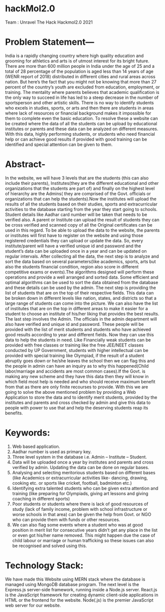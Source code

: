 # hackMol2.0
Team : Unravel The Hack
Hackmol2.0 2021 

# Problem Statement—
India is a rapidly changing country where high quality education and grooming for athletics and arts is of utmost interest for its bright future. There are more than 600 million people in India under the age of 25 and a total of 28 percentage of the population is aged less than 14 years of age (WENR report of 2018) distributed in different cities and rural areas across nation. But here’s the fact that you might not be knowing that more than 27 percent of the country’s youth are excluded from education, employment, or training. The mentality where parents believes that academic qualification is the only way to succeed in life has led to a steep decrease in the number of sportsperson and other artistic skills. There is no way to identify students who excels in studies, sports, or arts and then there are students in areas where lack of resources or financial background makes it impossible for them to complete even the basic education. To resolve these a website can be created where the data of all the students can be upload by educational institutes or parents and these data can be analyzed on different measures. With this data, highly performing students, or students who need financial help or can achieve good results if provided with good training can be identified and special attention can be given to them.

# Abstract-
In the website, we will have 3 levels that are the students (this can also include their parents), Institutes(they are the different educational and other organizations that the students are part of) and finally on the highest level of hierarchy are the Admins( they are comprised of the Govt. officials or organizations that can help the students).Now the institutes will upload the results of all the students based on their studies, sports and extracurricular activities to the database starting from the year they start going to schools. Student details like Aadhar card number will be taken that needs to be verified also. A parent or Institute can upload the result of students they can be cross verified and scanned copy of all the Original certificates can be used in this regard. To be able to upload the data to the website, the parents or institutes will first have to register on the website and using those registered credentials they can upload or update the data. So, every institute/parent will have a verified unique id and password and the student’s data can be uploaded once in a year and can be updated on regular intervals.
After collecting all the data, the next step is to analyze and sort the data based on several parameters(like academics, sports, arts but also the students financial condition, region also score in different competitive exams or events).The algorithms designed will perform these operations and provide a well arranged and sorted data. Some efficient and optimal algorithms can be used to sort the data obtained from the database and these details can be used by the admin.
The next step is providing the list of students that are on the top of their respective fields. This data can be broken down in different levels like nation, states, and districts so that a large range of students can come into the picture. We can also have the list of institutes that are on the top in different areas to make it easier for a student to choose an institute of his/her liking that provides the best results. 
The last step involves the Admin. The officials in the admin department will also have verified and unique id and password. These people will be provided with the list of merit students and students who have achieved good results according to year and different fields. Now they can use this data to help the students in need. Like Financially weak students can be provided with free classes or training like the free JEE/NEET classes conducted by UP Government, students with higher intellectual can be provided with special training like Olympiad, if the result of a student abruptly goes down or he/she leaves the school then we can flag this and the people in admin can have an inquiry as to why this happened(Child labor/marriage and accidents are most common cases).If the Govt. is making any new scheme and they have this data then they will know in which field most help is needed and who should receive maximum benefit from that as there are only finite recourses to provide. 
With this we are going to solve the above mentioned problem by providing a Web Application to store the data and to identify merit students, provided by the institutes and parents and cross checked by admin and give this data to people with power to use that and help the deserving students reap its benefits. 

# Keywords:

1.	Web based application.
2.	Aadhar number is used as primary key.
3.	Three level system in the database i.e. Admin – Institute – Student.
4.	Data will be uploaded once a year by institutes and parents and cross verified by admin. Updating the data can be done on regular bases.
5.	Analysing and selecting meritorious students based on different bases (like Academics or extracurricular activities like- dancing, drawing, cooking etc. or sports like cricket, football, badminton etc.) 
6.	Identifying extra talented students who can be given extra attention and training (like preparing for Olympiads, giving art lessons and giving coaching in different sports)
7.	Poor students or students where there is lack of good resources of study (lack of family income, problem with school infrastructure or worse schools in that area) can be given the help from Govt. or NGO who can provide them with funds or other resources.
8.	We can also flag some events where a student who was at good position in merit list for consecutive years didn’t get any place in the list or even got his/her name removed. This might happen due the case of child labour or marriage or human trafficking so these issues can also be recognised and solved using this. 

# Technology Stack:
We have made this Website using MERN stack where the database is managed using MongoDB database program. The next level is the Express.js server-side framework, running inside a Node.js server. React.js is the JavaScript framework for creating dynamic client-side applications in HTML or the frontend for the website. Node(.js) is the premier JavaScript web server for our website.
